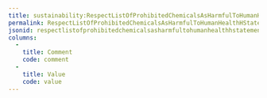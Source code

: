 ```yaml
---
title: sustainability:RespectListOfProhibitedChemicalsAsHarmfulToHumanHealthHStatementsH340H350H360
permalink: RespectListOfProhibitedChemicalsAsHarmfulToHumanHealthHStatementsH340H350H360.html
jsonid: respectlistofprohibitedchemicalsasharmfultohumanhealthhstatementsh340h350h360
columns:
  - 
    title: Comment
    code: comment
  - 
    title: Value
    code: value
---
```

